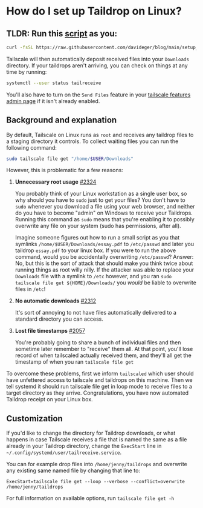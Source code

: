 # How do I set up Taildrop on Linux?

## TLDR: Run this [script](https://raw.githubusercontent.com/davideger/blog/main/setup_taildrop.sh) as you:

```sh
curl -fsSL https://raw.githubusercontent.com/davideger/blog/main/setup_taildrop.sh | sh
```

Tailscale will then automatically deposit received files into your
`Downloads` directory.  If your taildrops aren't arriving, you can
check on things at any time by running:

```sh
systemctl --user status tailreceive
```

You'll also have to turn on the `Send Files` feature in your [tailscale features admin page](https://login.tailscale.com/admin/settings/features) if it isn't already enabled.

## Background and explanation

By default, Tailscale on Linux runs as `root` and receives any taildrop
files to a staging directory it controls.  To collect waiting files
you can run the following command:

```sh
sudo tailscale file get "/home/$USER/Downloads"
```

However, this is problematic for a few reasons:

1. **Unnecessary root usage** [#2324](https://github.com/tailscale/tailscale/issues/2324)

   You probably think of your Linux workstation as a single user box, so
   why should you have to `sudo` just to get your files?  You don't
   have to `sudo` whenever you download a file using your web browser,
   and neither do you have to become "admin" on Windows to receive your
   Taildrops.  Running this command as `sudo` means that you're enabling
   it to possibly overwrite any file on your system (sudo has permissions,
   after all).

   Imagine someone figures out how to run a small script as you that
   symlinks `/home/$USER/Downloads/essay.pdf` to `/etc/passwd` and later
   you taildrop `essay.pdf` to your linux box.  If you were to run the
   above command, would you be accidentally overwriting `/etc/passwd`?
   Answer: No, but this is the sort of attack that should make you think
   twice about running things as root willy nilly.  If the attacker
   was able to replace your `Downloads` file with a symlink to `/etc`
   however, and you ran `sudo tailscale file get ${HOME}/Downloads/`
   you *would* be liable to overwrite files in `/etc`!


2. **No automatic downloads** [#2312](https://github.com/tailscale/tailscale/issues/2312)

   It's sort of annoying to not have files automatically delivered to
   a standard directory you can access.

3. **Lost file timestamps** [#2057](https://github.com/tailscale/tailscale/issues/2057)

   You're probably going to share a bunch of individual files and then
   sometime later remember to "receive" them all.  At that point, you'll
   lose record of when tailscaled actually received them, and they'll all
   get the timestamp of when you ran `tailscale file get`

To overcome these problems, first we inform `tailscaled` which
user should have unfettered access to tailscale and taildrops on this
machine.  Then we tell systemd it should run tailscale file get in
loop mode to receive files to a target directory as they arrive.
Congratulations, you have now automated Taildrop receipt on your Linux box.

## Customization

If you'd like to change the directory for Taildrop downloads, or what
happens in case Tailscale receives a file that is named the same as
a file already in your Taildrop directory, change the `ExecStart` line
in `~/.config/systemd/user/tailreceive.service`.

You can for example drop files into `/home/jenny/taildrops` and overwrite
any existing same named file by changing that line to:

```
ExecStart=tailscale file get --loop --verbose --conflict=overwrite /home/jenny/taildrops
```

For full information on available options, run `tailscale file get -h`
